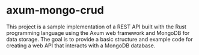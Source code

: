 # axum-mongo-crud

This project is a sample implementation of a REST API built with the Rust programming language using the Axum web framework and MongoDB for data storage. The goal is to provide a basic structure and example code for creating a web API that interacts with a MongoDB database.
